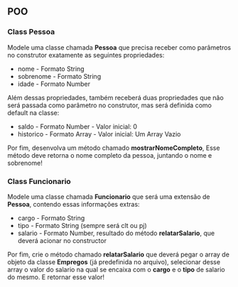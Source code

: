 ## POO

### Class Pessoa

Modele uma classe chamada **Pessoa** que precisa receber como parâmetros no construtor exatamente as seguintes propriedades:

- nome - Formato String
- sobrenome - Formato String
- idade - Formato Number

Além dessas propriedades, também receberá duas propriedades que não será passada como parâmetro no construtor, mas será definida como default na classe:

- saldo - Formato Number - Valor inicial: 0
- historico - Formato Array - Valor inicial: Um Array Vazio

Por fim, desenvolva um método chamado **mostrarNomeCompleto**, Esse método deve retorna o nome completo da pessoa, juntando o nome e sobrenome!

### Class Funcionario

Modele uma classe chamada **Funcionario** que será uma extensão de **Pessoa**, contendo essas informações extras:

- cargo - Formato String
- tipo - Formato String (sempre será clt ou pj)
- salario - Formato Number, resultado do método **relatarSalario**, que deverá acionar no constructor

Por fim, crie o método chamado **relatarSalario** que deverá pegar o array de objeto da classe **Empregos** (já predefinida no arquivo), selecionar desse array o valor do salario na qual se encaixa com o **cargo** e o **tipo** de salario do mesmo. E retornar esse valor!
